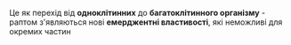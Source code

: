 Це як перехід від **одноклітинних** до **багатоклітинного організму** - раптом з'являються нові **емерджентні властивості**, які неможливі для окремих частин